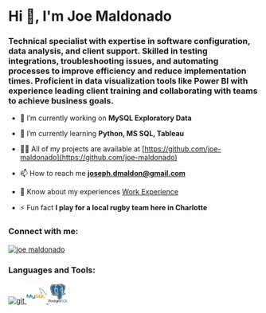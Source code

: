 <h1 align="left">Hi 👋, I'm Joe Maldonado</h1>
<h3 align="left">Technical specialist with expertise in software configuration, data analysis, and client support. Skilled in testing integrations, troubleshooting issues, and automating processes to improve efficiency and reduce implementation times. Proficient in data visualization tools like Power BI with experience leading client training and collaborating with teams to achieve business goals.</h3>

- 🔭 I’m currently working on **MySQL Exploratory Data**

- 🌱 I’m currently learning **Python, MS SQL, Tableau**

- 👨‍💻 All of my projects are available at [https://github.com/joe-maldonado](https://github.com/joe-maldonado)

- 📫 How to reach me **joseph.dmaldon@gmail.com**

- 📄 Know about my experiences [Work Experience](https://1drv.ms/b/c/7507e7134a97ef48/EQSaD9Z8ZqlImBU_zvyt2soB2N3ZOw9n9LH7xATQ1n55nw?e=xEXxO1)

- ⚡ Fun fact **I play for a local rugby team here in Charlotte**

<h3 align="left">Connect with me:</h3>
<p align="left">
<a href="https://linkedin.com/in/joe maldonado" target="blank"><img align="center" src="https://raw.githubusercontent.com/rahuldkjain/github-profile-readme-generator/master/src/images/icons/Social/linked-in-alt.svg" alt="joe maldonado" height="30" width="40" /></a>
</p>

<h3 align="left">Languages and Tools:</h3>
<p align="left"> <a href="https://git-scm.com/" target="_blank" rel="noreferrer"> <img src="https://www.vectorlogo.zone/logos/git-scm/git-scm-icon.svg" alt="git" width="40" height="40"/> </a> <a href="https://www.mysql.com/" target="_blank" rel="noreferrer"> <img src="https://raw.githubusercontent.com/devicons/devicon/master/icons/mysql/mysql-original-wordmark.svg" alt="mysql" width="40" height="40"/> </a> <a href="https://www.postgresql.org" target="_blank" rel="noreferrer"> <img src="https://raw.githubusercontent.com/devicons/devicon/master/icons/postgresql/postgresql-original-wordmark.svg" alt="postgresql" width="40" height="40"/> </a> </p>

